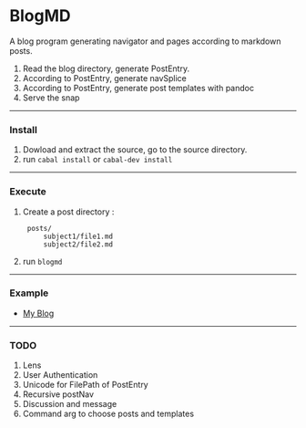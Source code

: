 # BlogMD

A blog program generating navigator and pages according to markdown posts.

1. Read the blog directory, generate PostEntry.
2. According to PostEntry, generate navSplice
3. According to PostEntry, generate post templates with pandoc
4. Serve the snap

---

### Install

1. Dowload and extract the source, go to the source directory.
2. run `cabal install` or `cabal-dev install`

---

### Execute

1. Create a post directory :

        posts/
            subject1/file1.md
            subject2/file2.md


2. run `blogmd`

---

### Example

* [My Blog](www.lyntonzhang.com)

---

### TODO

1. Lens
2. User Authentication
3. Unicode for FilePath of PostEntry
4. Recursive postNav
5. Discussion and message
6. Command arg to choose posts and templates



   
